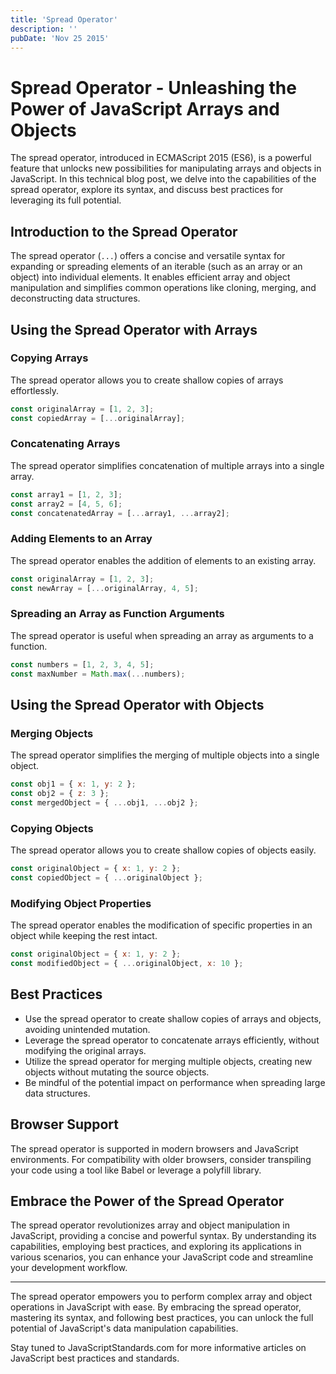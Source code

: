 ```yaml
---
title: 'Spread Operator'
description: ''
pubDate: 'Nov 25 2015'
---
```


# Spread Operator - Unleashing the Power of JavaScript Arrays and Objects

The spread operator, introduced in ECMAScript 2015 (ES6), is a powerful feature that unlocks new possibilities for manipulating arrays and objects in JavaScript. In this technical blog post, we delve into the capabilities of the spread operator, explore its syntax, and discuss best practices for leveraging its full potential.

## Introduction to the Spread Operator

The spread operator (`...`) offers a concise and versatile syntax for expanding or spreading elements of an iterable (such as an array or an object) into individual elements. It enables efficient array and object manipulation and simplifies common operations like cloning, merging, and deconstructing data structures.

## Using the Spread Operator with Arrays

### Copying Arrays

The spread operator allows you to create shallow copies of arrays effortlessly.

```javascript
const originalArray = [1, 2, 3];
const copiedArray = [...originalArray];
```

### Concatenating Arrays

The spread operator simplifies concatenation of multiple arrays into a single array.

```javascript
const array1 = [1, 2, 3];
const array2 = [4, 5, 6];
const concatenatedArray = [...array1, ...array2];
```

### Adding Elements to an Array

The spread operator enables the addition of elements to an existing array.

```javascript
const originalArray = [1, 2, 3];
const newArray = [...originalArray, 4, 5];
```

### Spreading an Array as Function Arguments

The spread operator is useful when spreading an array as arguments to a function.

```javascript
const numbers = [1, 2, 3, 4, 5];
const maxNumber = Math.max(...numbers);
```

## Using the Spread Operator with Objects

### Merging Objects

The spread operator simplifies the merging of multiple objects into a single object.

```javascript
const obj1 = { x: 1, y: 2 };
const obj2 = { z: 3 };
const mergedObject = { ...obj1, ...obj2 };
```

### Copying Objects

The spread operator allows you to create shallow copies of objects easily.

```javascript
const originalObject = { x: 1, y: 2 };
const copiedObject = { ...originalObject };
```

### Modifying Object Properties

The spread operator enables the modification of specific properties in an object while keeping the rest intact.

```javascript
const originalObject = { x: 1, y: 2 };
const modifiedObject = { ...originalObject, x: 10 };
```

## Best Practices

-   Use the spread operator to create shallow copies of arrays and objects, avoiding unintended mutation.
-   Leverage the spread operator to concatenate arrays efficiently, without modifying the original arrays.
-   Utilize the spread operator for merging multiple objects, creating new objects without mutating the source objects.
-   Be mindful of the potential impact on performance when spreading large data structures.

## Browser Support

The spread operator is supported in modern browsers and JavaScript environments. For compatibility with older browsers, consider transpiling your code using a tool like Babel or leverage a polyfill library.

## Embrace the Power of the Spread Operator

The spread operator revolutionizes array and object manipulation in JavaScript, providing a concise and powerful syntax. By understanding its capabilities, employing best practices, and exploring its applications in various scenarios, you can enhance your JavaScript code and streamline your development workflow.

---

The spread operator empowers you to perform complex array and object operations in JavaScript with ease. By embracing the spread operator, mastering its syntax, and following best practices, you can unlock the full potential of JavaScript's data manipulation capabilities.

Stay tuned to JavaScriptStandards.com for more informative articles on JavaScript best practices and standards.
